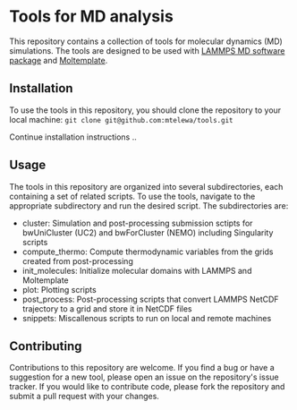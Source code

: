 # Tools for MD analysis

This repository contains a collection of tools for molecular dynamics (MD) simulations. The tools are designed to be used with [LAMMPS MD software package](https://www.lammps.org/) and [Moltemplate](https://moltemplate.org/).

## Installation

To use the tools in this repository, you should clone the repository to your local machine:
``git clone git@github.com:mtelewa/tools.git``

Continue installation instructions ..

## Usage

The tools in this repository are organized into several subdirectories, each containing a set of related scripts. To use the tools, navigate to the appropriate subdirectory and run the desired script. The subdirectories are:

* cluster: Simulation and post-processing submission sctipts for bwUniCluster (UC2) and bwForCluster (NEMO) including Singularity scripts
* compute\_thermo: Compute thermodynamic variables from the grids created from post-processing
* init\_molecules: Initialize molecular domains with LAMMPS and Moltemplate
* plot: Plotting scripts
* post\_process: Post-processing scripts that convert LAMMPS NetCDF trajectory to a grid and store it in NetCDF files
* snippets: Miscallenous scripts to run on local and remote machines

## Contributing

Contributions to this repository are welcome. If you find a bug or have a suggestion for a new tool, please open an issue on the repository's issue tracker. If you would like to contribute code, please fork the repository and submit a pull request with your changes.

